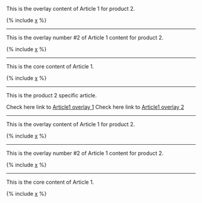 
This is the overlay content of Article 1 for product 2.

{% include [x](../overlay1/_includes/inc.md) %}


<hr class="yfm-page__delimeter">


This is the overlay number #2  of Article 1 content for product 2.

{% include [x](../overlay2/_includes/inc.md) %}


<hr class="yfm-page__delimeter">


This is the core content of Article 1.

{% include [x](../overlay3/_includes/inc.md) %}


<hr class="yfm-page__delimeter">

This is the product 2 specific article.

Check here link to [Article1 overlay 1](#_product2_overlay1_article1)
Check here link to [Article1 overlay 2](#_product2_overlay2_article1)

<hr class="yfm-page__delimeter">


This is the overlay content of Article 1 for product 2.

{% include [x](../overlay1/_includes/inc.md) %}


<hr class="yfm-page__delimeter">


This is the overlay number #2  of Article 1 content for product 2.

{% include [x](../overlay2/_includes/inc.md) %}


<hr class="yfm-page__delimeter">


This is the core content of Article 1.

{% include [x](../overlay3/_includes/inc.md) %}
